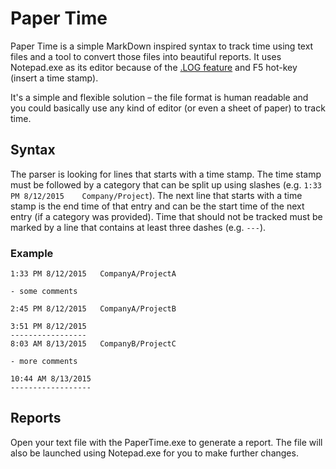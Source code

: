 Paper Time
==========

Paper Time is a simple MarkDown inspired syntax to track time using text files and a tool to convert those files into beautiful reports. It uses Notepad.exe as its editor because of the [.LOG feature](https://support.microsoft.com/en-us/kb/260563) and F5 hot-key (insert a time stamp).

It's a simple and flexible solution – the file format is human readable and you could basically use any kind of editor (or even a sheet of paper) to track time.

Syntax
------

The parser is looking for lines that starts with a time stamp. The time stamp must be followed by a category that can be split up using slashes (e.g. `1:33 PM 8/12/2015	Company/Project`). The next line that starts with a time stamp is the end time of that entry and can be the start time of the next entry (if a category was provided). Time that should not be tracked must be marked by a line that contains at least three dashes (e.g. `---`).

### Example

    1:33 PM 8/12/2015	CompanyA/ProjectA
    
    - some comments
    
    2:45 PM 8/12/2015	CompanyA/ProjectB
    
    3:51 PM 8/12/2015
    -----------------
    8:03 AM 8/13/2015	CompanyB/ProjectC
    
    - more comments
    
    10:44 AM 8/13/2015
    ------------------

Reports
-------

Open your text file with the PaperTime.exe to generate a report. The file will also be launched using Notepad.exe for you to make further changes.